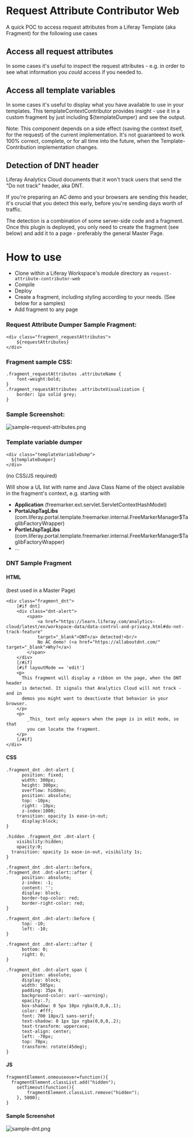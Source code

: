 # Request Attribute Contributor Web

A quick POC to access request attributes from a Liferay Template (aka Fragment) for the following use cases

## Access all request attributes

In some cases it's useful to inspect the request attributes - e.g. in order to see what information you _could_ access if you needed to. 

## Access all template variables

In some cases it's useful to display what you have available to use in your templates. This templateContextContributor provides insight - use it in a custom fragment by just including ${templateDumper} and see the output.

Note: This component depends on a side effect (saving the context itself, for the request) of the current implementation. It's not guaranteed to work 100% correct, complete, or for all time into the future, when the Template-Contribution implementation changes.

## Detection of DNT header

Liferay Analytics Cloud documents that it won't track users that send the "Do not track" header, aka DNT. 

If you're preparing an AC demo and your browsers are sending this header, it's crucial that you detect this early, before you're sending days worth of traffic. 

The detection is a combination of some server-side code and a fragment. Once this plugin is deployed, you only need to create the fragment (see below) and add it to a page - preferably the general Master Page.

# How to use

* Clone within a Liferay Workspace's module directory as `request-attribute-contributor-web`
* Compile
* Deploy
* Create a fragment, including styling according to your needs. (See below for a samples)
* Add fragment to any page

### Request Attribute Dumper Sample Fragment:

    <div class="fragment_requestAttributes">
	    ${requestAttributes}
    </div>

### Fragment sample CSS:

	.fragment_requestAttributes .attributeName {
		font-weight:bold;
	}
	.fragment_requestAttributes .attributeVisualization {
		border: 1px solid grey;
	}
	
### Sample Screenshot:

![sample-request-attributes.png](sample-request-attributes.png)

### Template variable dumper

	<div class="templateVariableDump">
	  ${templateDumper}
	</div> 

(no CSS/JS required)

Will show a UL list with name and Java Class Name of the object available in the fragment's context, e.g. starting with
* __Application__ (freemarker.ext.servlet.ServletContextHashModel)
* __PortalJspTagLibs__ (com.liferay.portal.template.freemarker.internal.FreeMarkerManager$TaglibFactoryWrapper)
* __PortletJspTagLibs__ (com.liferay.portal.template.freemarker.internal.FreeMarkerManager$TaglibFactoryWrapper)
* ...

### DNT Sample Fragment

#### HTML

(best used in a Master Page)

	<div class="fragment_dnt">
		[#if dnt]
		<div class="dnt-alert">
			<span>
				<a href="https://learn.liferay.com/analytics-cloud/latest/en/workspace-data/data-control-and-privacy.html#do-not-track-feature" 
				target="_blank">DNT</a> detected!<br/>
			    No AC demo! (<a href="https://allaboutdnt.com/" target="_blank">Why?</a>)
			</span>
		</div>
		[/#if]
		[#if layoutMode == 'edit']
		<p>
		  This fragment will display a ribbon on the page, when the DNT header 
		  is detected. It signals that Analytics Cloud will not track - and in 
		  demos you might want to deactivate that behavior in your browser.
		</p>
		<p>
			_This_ text only appears when the page is in edit mode, so that 
			you can locate the fragment. 
		</p>
		[/#if]
	</div>

#### CSS

	.fragment_dnt .dnt-alert {
		  position: fixed;
		  width: 300px;
		  height: 300px;
		  overflow: hidden;
		  position: absolute;
		  top: -10px;
		  right: -10px;
		  z-index:1000;
	    transition: opacity 1s ease-in-out;
		  display:block;
	}
	
	.hidden .fragment_dnt .dnt-alert {
		visibility:hidden; 
		opacity:0;
	  transition: opacity 1s ease-in-out, visibility 1s;
	}
	
	.fragment_dnt .dnt-alert::before,
	.fragment_dnt .dnt-alert::after {
		  position: absolute;
		  z-index: -1;
		  content: '';
		  display: block;
		  border-top-color: red;
		  border-right-color: red;
	}
		
	.fragment_dnt .dnt-alert::before {
		  top: -10;
		  left: -10;
	}
		
	.fragment_dnt .dnt-alert::after {
		  bottom: 0;
		  right: 0;
	}
		
	.fragment_dnt .dnt-alert span {
		  position: absolute;
		  display: block;
		  width: 505px;
		  padding: 35px 0;
		  background-color: var(--warning);
		  opacity:.7;
		  box-shadow: 0 5px 10px rgba(0,0,0,.1);
		  color: #fff;
		  font: 700 18px/1 sans-serif;
		  text-shadow: 0 1px 1px rgba(0,0,0,.2);
		  text-transform: uppercase;
		  text-align: center;
		  left: -70px;
		  top: 70px;
		  transform: rotate(45deg);
	}


#### JS

	fragmentElement.onmouseover=function(){
	  fragmentElement.classList.add("hidden");
		setTimeout(function(){
	        fragmentElement.classList.remove("hidden");
	  	}, 5000);
	}

#### Sample Screenshot

![sample-dnt.png](sample-dnt.png)

